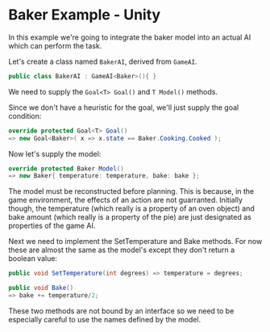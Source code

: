 # Baker Example - Unity

In this example we're going to integrate the baker model into an actual AI which can perform the task.

Let's create a class named `BakerAI`, derived from `GameAI`.

```cs
public class BakerAI : GameAI<Baker>(){ }
```

We need to supply the `Goal<T> Goal()` and `T Model()` methods.

Since we don't have a heuristic for the goal, we'll just supply the goal condition:

```cs
override protected Goal<T> Goal()
=> new Goal<Baker>( x => x.state == Baker.Cooking.Cooked );
```

Now let's supply the model:

```cs
override protected Baker Model()
=> new Baker{ temperature: temperature, bake: bake };
```

The model must be reconstructed before planning. This is because, in the game environment, the effects of an action are not guarranted. Initially though, the temperature (which really is a property of an oven object) and bake amount (which really is a property of the pie)
are just designated as properties of the game AI.

Next we need to implement the SetTemperature and Bake methods. For now these are almost the same as the model's except they don't return a boolean value:

```cs
public void SetTemperature(int degrees) => temperature = degrees;

public void Bake()
=> bake += temperature/2;
```

These two methods are not bound by an interface so we need to be especially careful to use the names defined by the model.
